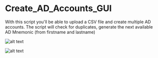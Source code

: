 # Create_AD_Accounts_GUI
With this script you'll be able to upload a CSV file and create multiple AD accounts. 
The script will check for duplicates, generate the next available AD Mnemonic (from firstname and lastname)

![alt text](http://url/to/img.png)

![alt text](https://github.com/[username]/[reponame]/blob/[branch]/image.jpg?raw=true)

